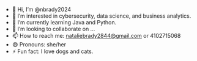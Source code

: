 - 👋 Hi, I’m @nbrady2024
- 👀 I’m interested in cybersecurity, data science, and business analytics.
- 🌱 I’m currently learning Java and Python.
- 💞️ I’m looking to collaborate on ...
- 📫 How to reach me: nataliebrady2844@gmail.com or 4102715068
- 😄 Pronouns: she/her
- ⚡ Fun fact: I love dogs and cats.
